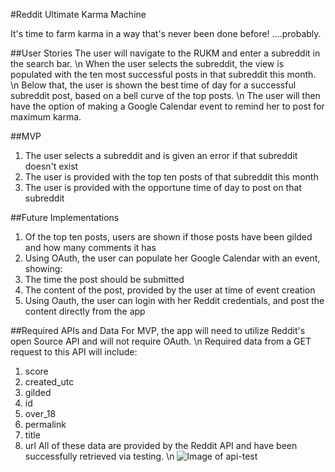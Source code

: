 #Reddit Ultimate Karma Machine

It's time to farm karma in a way that's never been done before!
....probably.

##User Stories
The user will navigate to the RUKM and enter a subreddit in the search bar. \n
When the user selects the subreddit, the view is populated with the ten most successful posts in that subreddit this month. \n
Below that, the user is shown the best time of day for a successful subreddit post, based on a bell curve of the top posts. \n
The user will then have the option of making a Google Calendar event to remind her to post for maximum karma.

##MVP
1. The user selects a subreddit and is given an error if that subreddit doesn't exist
2. The user is provided with the top ten posts of that subreddit this month
3. The user is provided with the opportune time of day to post on that subreddit

##Future Implementations
1. Of the top ten posts, users are shown if those posts have been gilded and how many comments it has
2. Using OAuth, the user can populate her Google Calendar with an event, showing:
  1. The time the post should be submitted
  2. The content of the post, provided by the user at time of event creation
3. Using Oauth, the user can login with her Reddit credentials, and post the content directly from the app

##Required APIs and Data
For MVP, the app will need to utilize Reddit's open Source API and will not require OAuth. \n
Required data from a GET request to this API will include:
  1. score
  2. created_utc
  3. gilded
  4. id
  5. over_18
  6. permalink
  7. title
  8. url
All of these data are provided by the Reddit API and have been successfully retrieved via testing. \n
![Image of api-test](https://github.com/curtmorgan3/reddit-ultimate-karma/tree/master/public/api-test.png)
